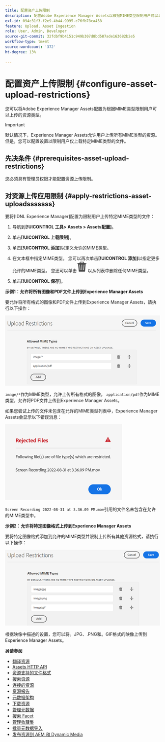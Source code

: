 ```yaml
---
title: 配置资产上传限制
description: 配置Adobe Experience Manager Assets以根据MIME类型限制用户可以上传的资源类型。 它有助于防止意外上传不需要的格式和恶意文件。
exl-id: 094c31f3-f2e9-4b44-9995-c76fb78ca458
feature: Upload, Asset Ingestion
role: User, Admin, Developer
source-git-commit: 32fdbf9b4151c949b307d8bd587ade163682b2e5
workflow-type: tm+mt
source-wordcount: '372'
ht-degree: 13%

---
```


# 配置资产上传限制 {#configure-asset-upload-restrictions}

您可以将Adobe Experience Manager Assets配置为根据MIME类型限制用户可以上传的资源类型。

>[!IMPORTANT]
>
>默认情况下，Experience Manager Assets允许用户上传所有MIME类型的资源。 但是，您可以配置设置以限制用户仅上载特定MIME类型的文件。

## 先决条件 {#prerequisites-asset-upload-restrictions}

您必须具有管理员权限才能配置资源上传限制。

## 对资源上传应用限制 {#apply-restrictions-asset-uploadsssssss}

要将[!DNL Experience Manager]配置为限制用户上传特定MIME类型的文件：

1. 导航到&#x200B;**[!UICONTROL 工具> Assets > Assets配置]**。

1. 单击&#x200B;**[!UICONTROL 上载限制]**。

1. 单击&#x200B;**[!UICONTROL 添加]**&#x200B;以定义允许的MIME类型。

1. 在文本框中指定MIME类型。 您可以再次单击&#x200B;**[!UICONTROL 添加]**&#x200B;以指定更多允许的MIME类型。 您还可以单击![删除图标](assets/delete-icon.svg)以从列表中删除任何MIME类型。

1. 单击&#x200B;**[!UICONTROL 保存]**。

**示例1：允许将所有图像和PDF文件上传到Experience Manager Assets**

要允许将所有格式的图像和PDF文件上传到Experience Manager Assets，请执行以下操作：

![资产上传限制](assets/asset-upload-restrictions.png)

`image/*`作为MIME类型，允许上传所有格式的图像。 `application/pdf`作为MIME类型，允许将PDF文件上传到Experience Manager Assets。

如果您尝试上传的文件未包含在允许的MIME类型列表中，Experience Manager Assets会显示以下错误消息：

![受限文件](assets/asset-upload-restricted-files.png)

`Screen Recording 2022-08-31 at 3.36.09 PM.mov`引用的文件名未包含在允许的MIME类型中。

**示例2：允许将特定图像格式上传到Experience Manager Assets**

要将特定图像格式添加到允许的MIME类型并限制上传所有其他资源格式，请执行以下操作：

![资源限制](assets/asset-restrictions.png)

根据映像中描述的设置，您可以将。JPG、.PNG和。GIF格式的映像上传到Experience Manager Assets。

**另请参阅**

* [翻译资源](translate-assets.md)
* [Assets HTTP API](mac-api-assets.md)
* [资源支持的文件格式](file-format-support.md)
* [搜索资源](search-assets.md)
* [连接的资源](use-assets-across-connected-assets-instances.md)
* [资源报告](asset-reports.md)
* [元数据架构](metadata-schemas.md)
* [下载资源](download-assets-from-aem.md)
* [管理元数据](manage-metadata.md)
* [搜索 Facet](search-facets.md)
* [管理收藏集](manage-collections.md)
* [批量元数据导入](metadata-import-export.md)
* [发布资源到 AEM 和 Dynamic Media](/help/assets/publish-assets-to-aem-and-dm.md)
